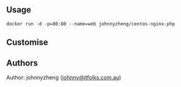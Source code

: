 ## Usage

```
docker run -d -p=80:80 --name=web johnnyzheng/centos-nginx-php
```

## Customise


## Authors

Author: johnnyzheng (<johnny@itfolks.com.au>)
